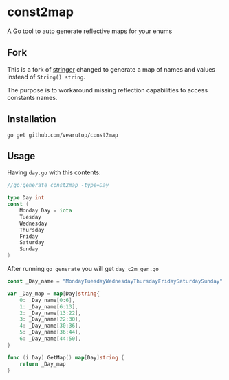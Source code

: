 # const2map
A Go tool to auto generate reflective maps for your enums

## Fork

This is a fork of [stringer](https://github.com/golang/tools/tree/master/cmd/stringer)
changed to generate a map of names and values instead of `String() string`.

The purpose is to workaround missing reflection capabilities to access constants names.

## Installation

```
go get github.com/vearutop/const2map
```

## Usage

Having `day.go` with this contents:

```go
//go:generate const2map -type=Day

type Day int
const (
	Monday Day = iota
	Tuesday
	Wednesday
	Thursday
	Friday
	Saturday
	Sunday
)
```

After running `go generate` you will get `day_c2m_gen.go`

```go
const _Day_name = "MondayTuesdayWednesdayThursdayFridaySaturdaySunday"

var _Day_map = map[Day]string{
	0: _Day_name[0:6],
	1: _Day_name[6:13],
	2: _Day_name[13:22],
	3: _Day_name[22:30],
	4: _Day_name[30:36],
	5: _Day_name[36:44],
	6: _Day_name[44:50],
}

func (i Day) GetMap() map[Day]string {
	return _Day_map
}
```
